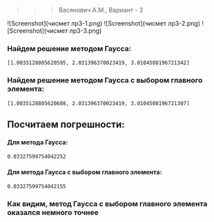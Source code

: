 >>>Васянович А.М., Вариант - 2

![Screenshot](чисмет лр3-1.png)
![Screenshot](чисмет лр3-2.png)
![Screenshot](чисмет лр3-3.png)

### Найдем решение методом Гаусса:
	[1.0035128805620595, 2.031396370023419, 3.0104508196721342]

### Найдем решение методом Гаусса с выбором главного элемента:
	[1.0035128805620608, 2.031396370023419, 3.0104508196721307]

## Посчитаем погрешности:
 #### Для метода Гаусса:
 	0.03327599754042252
 #### Для метода Гаусса с выбором главного элемента:
 	0.03327599754042155


### Как видим, метод Гаусса с выбором главного элемента оказался немного точнее

